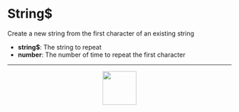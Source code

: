 # String&dollar;
Create a new string from the first character of an existing string
- **string&dollar;**: The string to repeat
- **number**: The number of time to repeat the first character
---
<p align="center"><img valign="middle" width="76px" src="https://drive.google.com/uc?export=view&id=1c2KO0LJpvMS9X9CAGV6dOfciR7OWhdKA" /></p>